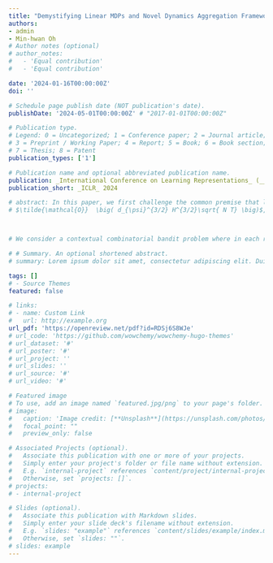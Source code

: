 ```yaml
---
title: "Demystifying Linear MDPs and Novel Dynamics Aggregation Framework"
authors:
- admin
- Min-hwan Oh
# Author notes (optional)
# author_notes:
#   - 'Equal contribution'
#   - 'Equal contribution'

date: '2024-01-16T00:00:00Z'
doi: ''

# Schedule page publish date (NOT publication's date).
publishDate: '2024-05-01T00:00:00Z' # "2017-01-01T00:00:00Z"

# Publication type.
# Legend: 0 = Uncategorized; 1 = Conference paper; 2 = Journal article;
# 3 = Preprint / Working Paper; 4 = Report; 5 = Book; 6 = Book section;
# 7 = Thesis; 8 = Patent
publication_types: ['1']

# Publication name and optional abbreviated publication name.
publication: _International Conference on Learning Representations_ (__ICLR__), 2024
publication_short: _ICLR_ 2024

# abstract: In this paper, we first challenge the common premise that linear MDPs always induce performance guarantees independent of the state space. We prove that, in linear MDPs, the feature dimension $d$ is lower bounded by $S/U$ in order to aptly represent transition probabilities, where $S$ is the size of the state space and $U$ is the maximum size of directly reachable states. Hence, $d$ can still scale with $S$ depending on the direct reachability of the environment. To address this limitation of linear MDPs, we propose a novel structural aggregation framework based on dynamics, named as the \textit{dynamics aggregation}. For this newly proposed framework, we design a provably efficient hierarchical reinforcement learning algorithm in linear function approximation that leverages aggregated sub-structures. Our proposed algorithm exhibits statistical efficiency, achieving a regret of 
# $\tilde{\mathcal{O}}  \big( d_{\psi}^{3/2} H^{3/2}\sqrt{ N T} \big)$, where $d_{\psi}$ represents the feature dimension of \textit{aggregated subMDPs} and $N$ signifies the number of aggregated subMDPs. We establish that the condition $d_{\psi}^3 N \ll d^{3}$ is readily met in most real-world environments with hierarchical structures, enabling a substantial improvement in the regret bound compared to \texttt{LSVI-UCB}, which enjoys a regret of $\tilde{\mathcal{O}} (d^{3/2} H^{3/2} \sqrt{ T})$. To the best of our knowledge, this work presents the first HRL algorithm with linear function approximation that offers provable guarantees.



# We consider a contextual combinatorial bandit problem where in each round a learning agent selects a subset of arms and receives feedback on the selected arms according to their score. The score of an arm is an unknown function of the arm's feature. Approximating this unknown score function with deep neural networks, we propose algorithms$:$ Combinatorial Neural UCB ($\texttt{CN-UCB}$) and Combinatorial Neural Thompson Sampling ($\texttt{CN-TS}$). We prove that $\texttt{CN-UCB}$ achieves $\tilde{\mathcal{O}}(\tilde{d} \sqrt{T})$ or $\tilde{\mathcal{O}}(\sqrt{\tilde{d} T K})$ regret, where $\tilde{d}$ is the effective dimension of a neural tangent kernel matrix, $K$ is the size of a subset of arms, and $T$ is the time horizon. For $\texttt{CN-TS}$, we adapt an optimistic sampling technique to ensure the optimism of the sampled combinatorial action, establish a worst-case (frequentist) regret of $\tilde{\mathcal{O}}(\tilde{d} \sqrt{TK})$. To the best of our knowledge, these are the first combinatorial neural bandit algorithms with regret performance guarantees. In particular, $\texttt{CN-TS}$ is the first Thompson sampling algorithm with the worst-case regret guarantees for the general contextual combinatorial bandit problem. The numerical experiments demonstrate the superior performances of our proposed algorithms.

# # Summary. An optional shortened abstract.
# summary: Lorem ipsum dolor sit amet, consectetur adipiscing elit. Duis posuere tellus ac convallis placerat. Proin tincidunt magna sed ex sollicitudin condimentum.

tags: []
# - Source Themes
featured: false

# links:
# - name: Custom Link
#   url: http://example.org
url_pdf: 'https://openreview.net/pdf?id=RDSj6S8WJe'
# url_code: 'https://github.com/wowchemy/wowchemy-hugo-themes'
# url_dataset: '#'
# url_poster: '#'
# url_project: ''
# url_slides: ''
# url_source: '#'
# url_video: '#'

# Featured image
# To use, add an image named `featured.jpg/png` to your page's folder. 
# image:
#   caption: 'Image credit: [**Unsplash**](https://unsplash.com/photos/s9CC2SKySJM)'
#   focal_point: ""
#   preview_only: false

# Associated Projects (optional).
#   Associate this publication with one or more of your projects.
#   Simply enter your project's folder or file name without extension.
#   E.g. `internal-project` references `content/project/internal-project/index.md`.
#   Otherwise, set `projects: []`.
# projects:
# - internal-project

# Slides (optional).
#   Associate this publication with Markdown slides.
#   Simply enter your slide deck's filename without extension.
#   E.g. `slides: "example"` references `content/slides/example/index.md`.
#   Otherwise, set `slides: ""`.
# slides: example
---
```


<!-- {{% callout note %}}
Create your slides in Markdown - click the *Slides* button to check out the example.
{{% /callout %}}

Supplementary notes can be added here, including [code, math, and images](https://wowchemy.com/docs/writing-markdown-latex/). -->
